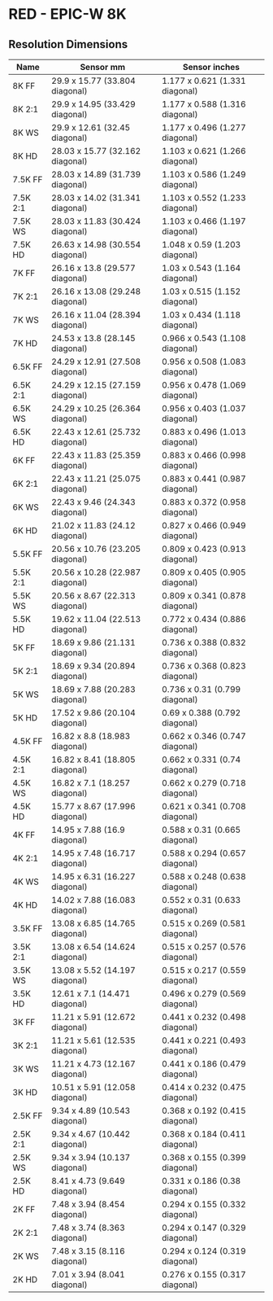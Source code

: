 # RED - EPIC-W 8K

## Resolution Dimensions

| Name     | Sensor mm                       | Sensor inches                  |
|----------|---------------------------------|--------------------------------|
| 8K FF    | 29.9 x 15.77 (33.804 diagonal)  | 1.177 x 0.621 (1.331 diagonal) |
| 8K 2:1   | 29.9 x 14.95 (33.429 diagonal)  | 1.177 x 0.588 (1.316 diagonal) |
| 8K WS    | 29.9 x 12.61 (32.45 diagonal)   | 1.177 x 0.496 (1.277 diagonal) |
| 8K HD    | 28.03 x 15.77 (32.162 diagonal) | 1.103 x 0.621 (1.266 diagonal) |
| 7.5K FF  | 28.03 x 14.89 (31.739 diagonal) | 1.103 x 0.586 (1.249 diagonal) |
| 7.5K 2:1 | 28.03 x 14.02 (31.341 diagonal) | 1.103 x 0.552 (1.233 diagonal) |
| 7.5K WS  | 28.03 x 11.83 (30.424 diagonal) | 1.103 x 0.466 (1.197 diagonal) |
| 7.5K HD  | 26.63 x 14.98 (30.554 diagonal) | 1.048 x 0.59 (1.203 diagonal)  |
| 7K FF    | 26.16 x 13.8 (29.577 diagonal)  | 1.03 x 0.543 (1.164 diagonal)  |
| 7K 2:1   | 26.16 x 13.08 (29.248 diagonal) | 1.03 x 0.515 (1.152 diagonal)  |
| 7K WS    | 26.16 x 11.04 (28.394 diagonal) | 1.03 x 0.434 (1.118 diagonal)  |
| 7K HD    | 24.53 x 13.8 (28.145 diagonal)  | 0.966 x 0.543 (1.108 diagonal) |
| 6.5K FF  | 24.29 x 12.91 (27.508 diagonal) | 0.956 x 0.508 (1.083 diagonal) |
| 6.5K 2:1 | 24.29 x 12.15 (27.159 diagonal) | 0.956 x 0.478 (1.069 diagonal) |
| 6.5K WS  | 24.29 x 10.25 (26.364 diagonal) | 0.956 x 0.403 (1.037 diagonal) |
| 6.5K HD  | 22.43 x 12.61 (25.732 diagonal) | 0.883 x 0.496 (1.013 diagonal) |
| 6K FF    | 22.43 x 11.83 (25.359 diagonal) | 0.883 x 0.466 (0.998 diagonal) |
| 6K 2:1   | 22.43 x 11.21 (25.075 diagonal) | 0.883 x 0.441 (0.987 diagonal) |
| 6K WS    | 22.43 x 9.46 (24.343 diagonal)  | 0.883 x 0.372 (0.958 diagonal) |
| 6K HD    | 21.02 x 11.83 (24.12 diagonal)  | 0.827 x 0.466 (0.949 diagonal) |
| 5.5K FF  | 20.56 x 10.76 (23.205 diagonal) | 0.809 x 0.423 (0.913 diagonal) |
| 5.5K 2:1 | 20.56 x 10.28 (22.987 diagonal) | 0.809 x 0.405 (0.905 diagonal) |
| 5.5K WS  | 20.56 x 8.67 (22.313 diagonal)  | 0.809 x 0.341 (0.878 diagonal) |
| 5.5K HD  | 19.62 x 11.04 (22.513 diagonal) | 0.772 x 0.434 (0.886 diagonal) |
| 5K FF    | 18.69 x 9.86 (21.131 diagonal)  | 0.736 x 0.388 (0.832 diagonal) |
| 5K 2:1   | 18.69 x 9.34 (20.894 diagonal)  | 0.736 x 0.368 (0.823 diagonal) |
| 5K WS    | 18.69 x 7.88 (20.283 diagonal)  | 0.736 x 0.31 (0.799 diagonal)  |
| 5K HD    | 17.52 x 9.86 (20.104 diagonal)  | 0.69 x 0.388 (0.792 diagonal)  |
| 4.5K FF  | 16.82 x 8.8 (18.983 diagonal)   | 0.662 x 0.346 (0.747 diagonal) |
| 4.5K 2:1 | 16.82 x 8.41 (18.805 diagonal)  | 0.662 x 0.331 (0.74 diagonal)  |
| 4.5K WS  | 16.82 x 7.1 (18.257 diagonal)   | 0.662 x 0.279 (0.718 diagonal) |
| 4.5K HD  | 15.77 x 8.67 (17.996 diagonal)  | 0.621 x 0.341 (0.708 diagonal) |
| 4K FF    | 14.95 x 7.88 (16.9 diagonal)    | 0.588 x 0.31 (0.665 diagonal)  |
| 4K 2:1   | 14.95 x 7.48 (16.717 diagonal)  | 0.588 x 0.294 (0.657 diagonal) |
| 4K WS    | 14.95 x 6.31 (16.227 diagonal)  | 0.588 x 0.248 (0.638 diagonal) |
| 4K HD    | 14.02 x 7.88 (16.083 diagonal)  | 0.552 x 0.31 (0.633 diagonal)  |
| 3.5K FF  | 13.08 x 6.85 (14.765 diagonal)  | 0.515 x 0.269 (0.581 diagonal) |
| 3.5K 2:1 | 13.08 x 6.54 (14.624 diagonal)  | 0.515 x 0.257 (0.576 diagonal) |
| 3.5K WS  | 13.08 x 5.52 (14.197 diagonal)  | 0.515 x 0.217 (0.559 diagonal) |
| 3.5K HD  | 12.61 x 7.1 (14.471 diagonal)   | 0.496 x 0.279 (0.569 diagonal) |
| 3K FF    | 11.21 x 5.91 (12.672 diagonal)  | 0.441 x 0.232 (0.498 diagonal) |
| 3K 2:1   | 11.21 x 5.61 (12.535 diagonal)  | 0.441 x 0.221 (0.493 diagonal) |
| 3K WS    | 11.21 x 4.73 (12.167 diagonal)  | 0.441 x 0.186 (0.479 diagonal) |
| 3K HD    | 10.51 x 5.91 (12.058 diagonal)  | 0.414 x 0.232 (0.475 diagonal) |
| 2.5K FF  | 9.34 x 4.89 (10.543 diagonal)   | 0.368 x 0.192 (0.415 diagonal) |
| 2.5K 2:1 | 9.34 x 4.67 (10.442 diagonal)   | 0.368 x 0.184 (0.411 diagonal) |
| 2.5K WS  | 9.34 x 3.94 (10.137 diagonal)   | 0.368 x 0.155 (0.399 diagonal) |
| 2.5K HD  | 8.41 x 4.73 (9.649 diagonal)    | 0.331 x 0.186 (0.38 diagonal)  |
| 2K FF    | 7.48 x 3.94 (8.454 diagonal)    | 0.294 x 0.155 (0.332 diagonal) |
| 2K 2:1   | 7.48 x 3.74 (8.363 diagonal)    | 0.294 x 0.147 (0.329 diagonal) |
| 2K WS    | 7.48 x 3.15 (8.116 diagonal)    | 0.294 x 0.124 (0.319 diagonal) |
| 2K HD    | 7.01 x 3.94 (8.041 diagonal)    | 0.276 x 0.155 (0.317 diagonal) |
